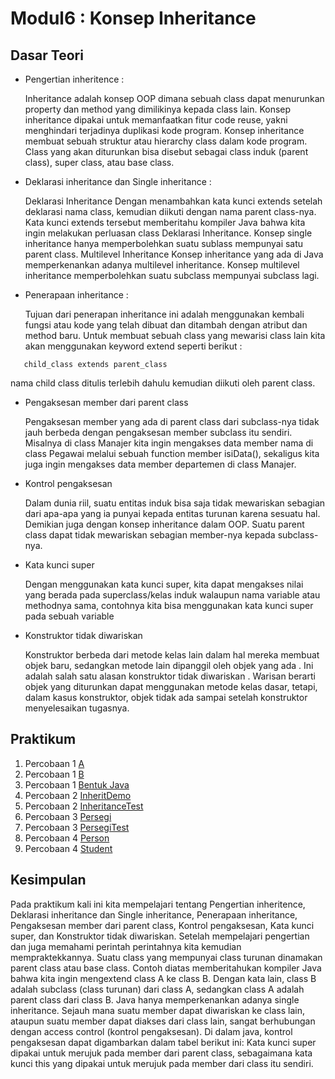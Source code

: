 # Modul6 : Konsep Inheritance

## Dasar Teori
* Pengertian inheritence :

  Inheritance adalah konsep OOP dimana sebuah class dapat menurunkan property dan method yang dimilikinya kepada class lain. Konsep inheritance dipakai untuk memanfaatkan       fitur code reuse, yakni menghindari terjadinya duplikasi kode program. Konsep inheritance membuat sebuah struktur atau hierarchy class dalam kode program. Class yang akan     diturunkan bisa disebut sebagai class induk (parent class), super class, atau base class.
* Deklarasi inheritance dan Single inheritance :

  Deklarasi Inheritance Dengan menambahkan kata kunci extends setelah deklarasi nama class, kemudian diikuti dengan nama parent class-nya. Kata kunci extends tersebut           memberitahu kompiler Java bahwa kita ingin melakukan perluasan class Deklarasi Inheritance. Konsep single inheritance hanya memperbolehkan suatu sublass mempunyai satu       parent class. Multilevel Inheritance Konsep inheritance yang ada di Java memperkenankan adanya multilevel inheritance. Konsep multilevel inheritance memperbolehkan suatu     subclass mempunyai subclass lagi.

* Penerapaan inheritance :

  Tujuan dari penerapan inheritance ini adalah menggunakan kembali fungsi atau kode yang telah dibuat dan ditambah dengan atribut dan method baru. Untuk membuat sebuah class   yang mewarisi class lain kita akan menggunakan keyword extend seperti berikut :
```
   child_class extends parent_class
```
   nama child class ditulis terlebih dahulu kemudian diikuti oleh parent class.
* Pengaksesan member dari parent class

  Pengaksesan member yang ada di parent class dari subclass-nya tidak jauh berbeda dengan pengaksesan member subclass itu sendiri. Misalnya di class Manajer kita ingin         mengakses data member nama di class Pegawai melalui sebuah function member isiData(), sekaligus kita juga ingin mengakses data member departemen di class Manajer.
* Kontrol pengaksesan

  Dalam dunia riil, suatu entitas induk bisa saja tidak mewariskan sebagian dari apa-apa yang ia punyai kepada entitas turunan karena sesuatu hal. Demikian juga dengan konsep 
  inheritance dalam OOP. Suatu parent class dapat tidak mewariskan sebagian member-nya kepada subclass-nya.
* Kata kunci super

  Dengan menggunakan kata kunci super, kita dapat mengakses nilai yang berada pada superclass/kelas induk walaupun nama variable atau methodnya sama, contohnya kita bisa       menggunakan kata kunci super pada sebuah variable 
* Konstruktor tidak diwariskan

  Konstruktor berbeda dari metode kelas lain dalam hal mereka membuat objek baru, sedangkan metode lain dipanggil oleh objek yang ada . Ini adalah salah satu alasan             konstruktor tidak diwariskan . Warisan berarti objek yang diturunkan dapat menggunakan metode kelas dasar, tetapi, dalam kasus konstruktor, objek tidak ada sampai setelah     konstruktor menyelesaikan tugasnya.

## Praktikum
1. Percobaan 1 [A](https://github.com/Ahmadafif007/20104008_Ahmad-Afif-Wildan_Pemrograman2/blob/modul6/src/main/java/com/afif/pbo/modul6/percobaan/A.java)
2. Percobaan 1 [B](https://github.com/Ahmadafif007/20104008_Ahmad-Afif-Wildan_Pemrograman2/blob/modul6/src/main/java/com/afif/pbo/modul6/percobaan/B.java)
3. Percobaan 1 [Bentuk Java](https://github.com/Ahmadafif007/20104008_Ahmad-Afif-Wildan_Pemrograman2/blob/modul6/src/main/java/com/afif/pbo/modul6/percobaan/Bentuk.java)
4. Percobaan 2 [InheritDemo](https://github.com/Ahmadafif007/20104008_Ahmad-Afif-Wildan_Pemrograman2/blob/modul6/src/main/java/com/afif/pbo/modul6/percobaan/InheritDemo.java)
5. Percobaan 2 [InheritanceTest](https://github.com/Ahmadafif007/20104008_Ahmad-Afif-Wildan_Pemrograman2/blob/modul6/src/main/java/com/afif/pbo/modul6/percobaan/InheritanceTest.java)
6. Percobaan 3 [Persegi](https://github.com/Ahmadafif007/20104008_Ahmad-Afif-Wildan_Pemrograman2/blob/modul6/src/main/java/com/afif/pbo/modul6/percobaan/Persegi.java)
7. Percobaan 3 [PersegiTest](https://github.com/Ahmadafif007/20104008_Ahmad-Afif-Wildan_Pemrograman2/blob/modul6/src/main/java/com/afif/pbo/modul6/percobaan/PersegiTest.java)
8. Percobaan 4 [Person](https://github.com/Ahmadafif007/20104008_Ahmad-Afif-Wildan_Pemrograman2/blob/modul6/src/main/java/com/afif/pbo/modul6/percobaan/Person.java)
9. Percobaan 4 [Student](https://github.com/Ahmadafif007/20104008_Ahmad-Afif-Wildan_Pemrograman2/blob/modul6/src/main/java/com/afif/pbo/modul6/percobaan/Student.java)


## Kesimpulan
Pada praktikum kali ini kita mempelajari tentang Pengertian inheritence, Deklarasi inheritance dan Single inheritance, Penerapaan inheritance, Pengaksesan member dari parent class, Kontrol pengaksesan, Kata kunci super, dan Konstruktor tidak diwariskan. Setelah mempelajari pengertian dan juga memahami perintah perintahnya kita kemudian mempraktekkannya. Suatu class yang mempunyai class turunan dinamakan parent class atau base class. Contoh diatas memberitahukan kompiler Java bahwa kita ingin mengextend class A ke class B. Dengan kata lain, class B adalah subclass (class turunan) dari class A, sedangkan class A adalah parent class dari class B. Java hanya memperkenankan adanya single inheritance. Sejauh mana suatu member dapat diwariskan ke class lain, ataupun suatu member dapat diakses dari class lain, sangat berhubungan dengan access control (kontrol pengaksesan). Di dalam java, kontrol pengaksesan dapat digambarkan dalam tabel berikut ini: Kata kunci super dipakai untuk merujuk pada member dari parent class, sebagaimana kata kunci this yang dipakai untuk merujuk pada member dari class itu sendiri.


